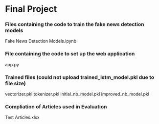 ﻿# Final Project

### Files containing the code to train the fake news detection models  
Fake News Detection Models.ipynb
### File containing the code to set up the web application
app.py

### Trained files (could not upload trained_lstm_model.pkl due to file size)
vectorizer.pkl
tokenizer.pkl
initial_nb_model.pkl
improved_nb_model.pkl

### Compliation of Articles used in Evaluation
Test Articles.xlsx

